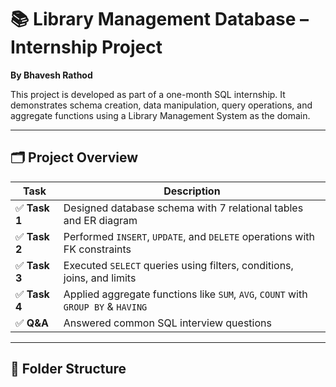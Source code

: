# 📚 Library Management Database – Internship Project

**By Bhavesh Rathod**

This project is developed as part of a one-month SQL internship. It demonstrates schema creation, data manipulation, query operations, and aggregate functions using a Library Management System as the domain.

---

## 🗂️ Project Overview

| Task | Description |
|------|-------------|
| ✅ **Task 1** | Designed database schema with 7 relational tables and ER diagram |
| ✅ **Task 2** | Performed `INSERT`, `UPDATE`, and `DELETE` operations with FK constraints |
| ✅ **Task 3** | Executed `SELECT` queries using filters, conditions, joins, and limits |
| ✅ **Task 4** | Applied aggregate functions like `SUM`, `AVG`, `COUNT` with `GROUP BY` & `HAVING` |
| ✅ **Q&A**     | Answered common SQL interview questions |

---

## 📁 Folder Structure

